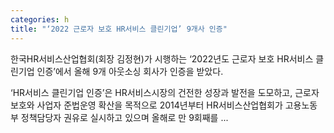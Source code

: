 ```yaml
---
categories: h
title: "‘2022 근로자 보호 HR서비스 클린기업’ 9개사 인증"
---
```

한국HR서비스산업협회(회장 김정현)가 시행하는 ‘2022년도 근로자 보호 HR서비스 클린기업 인증’에서 올해 9개 아웃소싱 회사가 인증을 받았다. 

‘HR서비스 클린기업 인증’은 HR서비스시장의 건전한 성장과 발전을 도모하고, 근로자 보호와 사업자 준법운영 확산을 목적으로 2014년부터 HR서비스산업협회가 고용노동부 정책담당자 권유로 실시하고 있으며 올해로 만 9회째를 ...